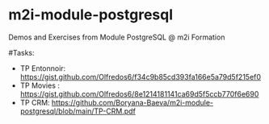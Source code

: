 # m2i-module-postgresql
Demos and Exercises from Module PostgreSQL @ m2i Formation

#Tasks: 

- TP Entonnoir: https://gist.github.com/Olfredos6/f34c9b85cd393fa166e5a79d5f215ef0
- TP Movies : https://gist.github.com/Olfredos6/8e1214181141ca69d5f5ccb770f6e690
- TP CRM: https://github.com/Boryana-Baeva/m2i-module-postgresql/blob/main/TP-CRM.pdf
